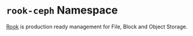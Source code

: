 # `rook-ceph` Namespace

[Rook](https://rook.io) is production ready management for File, Block and Object Storage.
